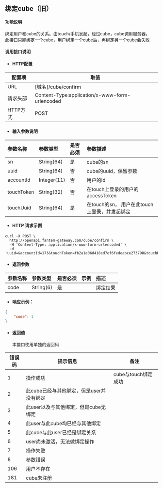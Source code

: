 ## 绑定cube（旧）

#### 功能说明

绑定用户和cube的关系。由touch/手机发起，经过cube，cube调用服务器。  
此接口只能绑定一个cube，用户绑定一个cube后，再绑定另一个cube会失败

#### 调用接口说明

* #### HTTP配置

| 配置项 | 取值 |
| --- | --- |
| URL | \[域名\]/cube/confirm |
| 请求头部 | Content-Type:application/x-www-form-urlencoded |
| HTTP方式 | POST |

* #### 输入参数说明

| 参数名称 | 参数类型 | 是否必须 | 参数描述 |
| :--- | :--- | :--- | :--- |
| sn | String\(64\) | 是 | cube的sn |
| uuid | String\(64\) | 否 | cube的uuid，保留参数 |
| accountId | Integer\(11\) | 否 | 用户的id |
| touchToken | String\(32\) | 否 | 在touch上登录的用户的accessToken |
| touchUuid | String\(64\) | 是 | 在touch的sn， 用户在此touch上登录，并发起绑定 |

* #### HTTP 请求示例

```
curl -X POST \
  http://openapi.fantem-gateway.com/cube/confirm \
  -H 'Content-Type: application/x-www-form-urlencoded' \
  -d 'uuid=&accountId=173&touchToken=fb2a1e06d418ed7ef6fedeabce273798&touchUuid=touchfjsljdfksdjfksdfsdfsdfsdfs234sdfsd&sn=A01011725020927'
```

* #### 返回参数

| 参数名称 | 参数类型 | 是否必须 | 示例 | 描述 |
| :--- | :--- | :--- | :--- | :--- |
| code | String\(6\) | 是 |  | 绑定结果 |

* #### 响应示例：

```json
{
    "code": 1
}
```

* #### 返回值

  本接口使用单独的返回码

| 错误码 | 提示信息 | 备注 |
| --- | --- | --- |
| 1 | 操作成功 | cube与touch绑定成功 |
| 2 | 此cube已经与其他绑定，但是user并没有绑定 |  |
| 3 | 此user以及与其他绑定，但是cube无绑定 |  |
| 4 | 此user与此cube均已经与其他绑定 |  |
| 5 | 此cube与此user已经是绑定关系 |  |
| 6 | user尚未激活，无法做绑定操作 |  |
| 7 | 操作失败 |  |
| 8 | 参数错误 |  |
| 106 | 用户不存在 |  |
| 181 | cube未注册 |  |



